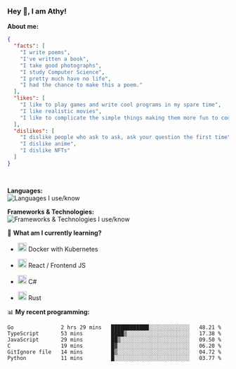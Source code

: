 ### Hey 👋, I am Athy!<br>

**About me:**


```json
{
  "facts": [
    "I write poems",
    "I've written a book",
    "I take good photographs",
    "I study Computer Science",
    "I pretty much have no life",
    "I had the chance to make this a poem."
  ],
  "likes": [
    "I like to play games and write cool programs in my spare time",
    "I like realistic movies",
    "I like to complicate the simple things making them more fun to code."
  ],
  "dislikes": [
    "I dislike people who ask to ask, ask your question the first time",
    "I dislike anime",
    "I dislike NFTs"
  ]
}
```
<br>


**Languages:**<br>
![Languages I use/know](https://skillicons.dev/icons?i=py,js,html,go,lua,java)

**Frameworks & Technologies:**<br />
![Frameworks & Technologies I use/know](https://skillicons.dev/icons?i=nodejs,nextjs,ts,react,express,docker,kubernetes,mysql,postgresql,mongodb,git,github,tailwind)

📙 **What am I currently learning?**

- <img height="20" src="https://cdn.jsdelivr.net/gh/devicons/devicon/icons/docker/docker-original.svg" /> Docker with Kubernetes

- <img height="20" src="https://cdn.jsdelivr.net/gh/devicons/devicon/icons/react/react-original.svg" /> React / Frontend JS

- <img height="20" src="https://cdn.jsdelivr.net/gh/devicons/devicon/icons/csharp/csharp-original.svg" /> C#
- <img height="20" src="https://cdn.jsdelivr.net/gh/devicons/devicon/icons/rust/rust-plain.svg" /> Rust

📊 **My recent programming:**

<!--START_SECTION:waka-->

```text
Go               2 hrs 29 mins   ████████████░░░░░░░░░░░░░   48.21 %
TypeScript       53 mins         ████▒░░░░░░░░░░░░░░░░░░░░   17.38 %
JavaScript       29 mins         ██▒░░░░░░░░░░░░░░░░░░░░░░   09.50 %
C                19 mins         █▓░░░░░░░░░░░░░░░░░░░░░░░   06.20 %
GitIgnore file   14 mins         █▒░░░░░░░░░░░░░░░░░░░░░░░   04.72 %
Python           11 mins         █░░░░░░░░░░░░░░░░░░░░░░░░   03.77 %
```

<!--END_SECTION:waka-->
